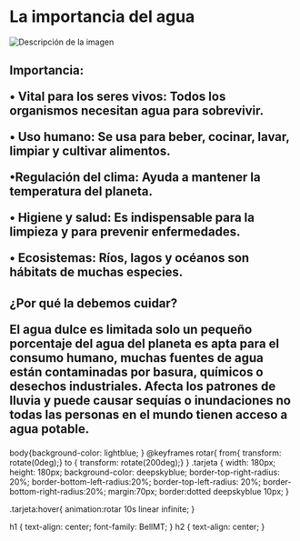 <!DOCTYPE html>

<html>
<head>
  <meta http-equiv="CONTENT-TYPE" content="text/html; charset=UTF-8">
   <link rel="stylesheet" href="agua2.css">
 
</head>
<body>
  <h1>
    La importancia del agua
  </h1>
  <img src="/storage/emulated/0/Pictures/1.jpg" alt="Descripción de la imagen" class="tarjeta">
  <h2> Importancia: 
    <p>• Vital para los seres vivos: Todos los organismos necesitan agua para sobrevivir.
    <p>• Uso humano: Se usa para beber, cocinar, lavar, limpiar y cultivar alimentos.
      <p>•Regulación del clima: Ayuda a mantener la temperatura del planeta.
        <p>• Higiene y salud: Es indispensable para la limpieza y para prevenir enfermedades.
        <p>• Ecosistemas: Ríos, lagos y océanos son hábitats de muchas especies.</h2>
  <h2> ¿Por qué la debemos cuidar? 
    <p>El agua dulce es limitada solo un pequeño porcentaje del agua del planeta es apta para el consumo humano, muchas fuentes de agua están contaminadas por basura, químicos o desechos industriales. Afecta los patrones de lluvia y puede causar sequías o inundaciones no todas las personas en el mundo tienen acceso a agua potable.</h2>
  

</body>
</html>
body{background-color: lightblue;
 }
@keyframes rotar{ 
  from{ transform: rotate(0deg);}
  to { transform: rotate(200deg);}
}
  .tarjeta {
    width: 180px;
  height: 180px;
  background-color: deepskyblue;
  border-top-right-radius: 20%;
  border-bottom-left-radius:20%;
  border-top-left-radius: 20%;
  border-bottom-right-radius:20%;
  margin:70px;
  border:dotted deepskyblue 10px; }

.tarjeta:hover{
  animation:rotar 10s linear infinite;
}

h1 {
  text-align: center;
  font-family: BellMT;
}
h2 {
  text-align: center;
}
